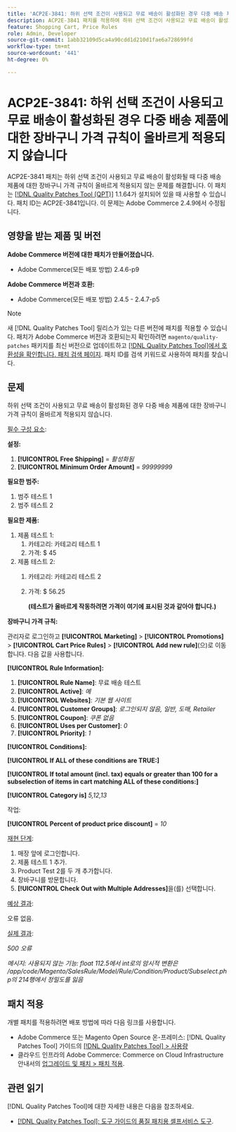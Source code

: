 ```yaml
---
title: 'ACP2E-3841: 하위 선택 조건이 사용되고 무료 배송이 활성화된 경우 다중 배송 제품에 대한 장바구니 가격 규칙이 올바르게 적용되지 않습니다'
description: ACP2E-3841 패치를 적용하여 하위 선택 조건이 사용되고 무료 배송이 활성화된 경우 다중 배송 제품에 대한 장바구니 가격 규칙이 올바르게 적용되지 않는 Adobe Commerce 문제를 수정합니다.
feature: Shopping Cart, Price Rules
role: Admin, Developer
source-git-commit: 1abb32109d5ca4a90cdd1d210d1fae6a728699fd
workflow-type: tm+mt
source-wordcount: '441'
ht-degree: 0%

---
```



# ACP2E-3841: 하위 선택 조건이 사용되고 무료 배송이 활성화된 경우 다중 배송 제품에 대한 장바구니 가격 규칙이 올바르게 적용되지 않습니다

ACP2E-3841 패치는 하위 선택 조건이 사용되고 무료 배송이 활성화될 때 다중 배송 제품에 대한 장바구니 가격 규칙이 올바르게 적용되지 않는 문제를 해결합니다. 이 패치는 [[!DNL Quality Patches Tool (QPT)]](/help/tools/quality-patches-tool/quality-patches-tool-to-self-serve-quality-patches.md) 1.1.64가 설치되어 있을 때 사용할 수 있습니다. 패치 ID는 ACP2E-3841입니다. 이 문제는 Adobe Commerce 2.4.9에서 수정됩니다.

## 영향을 받는 제품 및 버전

**Adobe Commerce 버전에 대한 패치가 만들어졌습니다.**

* Adobe Commerce(모든 배포 방법) 2.4.6-p9

**Adobe Commerce 버전과 호환:**

* Adobe Commerce(모든 배포 방법) 2.4.5 - 2.4.7-p5

>[!NOTE]
>
>새 [!DNL Quality Patches Tool] 릴리스가 있는 다른 버전에 패치를 적용할 수 있습니다. 패치가 Adobe Commerce 버전과 호환되는지 확인하려면 `magento/quality-patches` 패키지를 최신 버전으로 업데이트하고 [[!DNL Quality Patches Tool]에서 호환성을 확인합니다. 패치 검색 페이지](https://experienceleague.adobe.com/tools/commerce-quality-patches/index.html). 패치 ID를 검색 키워드로 사용하여 패치를 찾습니다.

## 문제

하위 선택 조건이 사용되고 무료 배송이 활성화된 경우 다중 배송 제품에 대한 장바구니 가격 규칙이 올바르게 적용되지 않습니다.

<u>필수 구성 요소</u>:

**설정:**
1. **[!UICONTROL Free Shipping]** = *활성화됨*
1. **[!UICONTROL Minimum Order Amount]** = *99999999*

**필요한 범주:**
1. 범주 테스트 1
1. 범주 테스트 2

**필요한 제품:**
1. 제품 테스트 1:
   1. 카테고리: 카테고리 테스트 1
   1. 가격: $ 45
1. 제품 테스트 2:
   1. 카테고리: 카테고리 테스트 2
   1. 가격: $ 56.25 

      **(테스트가 올바르게 작동하려면 가격이 여기에 표시된 것과 같아야 합니다.)**

**장바구니 가격 규칙:**

관리자로 로그인하고 **[!UICONTROL Marketing]** > **[!UICONTROL Promotions]** > **[!UICONTROL Cart Price Rules]** > **[!UICONTROL Add new rule]**(으)로 이동합니다. 다음 값을 사용합니다.

**[!UICONTROL Rule Information]:**
1. **[!UICONTROL Rule Name]**: 무료 배송 테스트
1. **[!UICONTROL Active]**: *예*
1. **[!UICONTROL Websites]**: *기본 웹 사이트*
1. **[!UICONTROL Customer Groups]**: *로그인되지 않음, 일반, 도매, Retailer*
1. **[!UICONTROL Coupon]**: *쿠폰 없음*
1. **[!UICONTROL Uses per Customer]**: *0*
1. **[!UICONTROL Priority]**: *1*

**[!UICONTROL Conditions]:**

**[!UICONTROL If ALL of these conditions are TRUE:]**


**[!UICONTROL If total amount (incl. tax) equals or greater than 100 for a subselection of items in cart matching ALL of these conditions:]**


**[!UICONTROL Category is]** *5,12,13*

작업:

**[!UICONTROL Percent of product price discount]** = *10*

<u>재현 단계</u>:

1. 매장 앞에 로그인합니다.
2. 제품 테스트 1 추가.
3. Product Test 2를 두 개 추가합니다.
4. 장바구니를 방문합니다.
5. **[!UICONTROL Check Out with Multiple Addresses]**&#x200B;을(를) 선택합니다.

<u>예상 결과</u>:

오류 없음.

<u>실제 결과</u>:

*500 오류*

*메시지: 사용되지 않는 기능: float 112.5에서 int로의 암시적 변환은 /app/code/Magento/SalesRule/Model/Rule/Condition/Product/Subselect.php의 214행에서 정밀도를 잃음*

## 패치 적용

개별 패치를 적용하려면 배포 방법에 따라 다음 링크를 사용합니다.

* Adobe Commerce 또는 Magento Open Source 온-프레미스: [!DNL Quality Patches Tool] 가이드의 [[!DNL Quality Patches Tool] > 사용량](/help/tools/quality-patches-tool/usage.md)
* 클라우드 인프라의 Adobe Commerce: Commerce on Cloud Infrastructure 안내서의 [업그레이드 및 패치 > 패치 적용](https://experienceleague.adobe.com/docs/commerce-cloud-service/user-guide/develop/upgrade/apply-patches.html).

## 관련 읽기

[!DNL Quality Patches Tool]에 대한 자세한 내용은 다음을 참조하세요.

* [[!DNL Quality Patches Tool]: 도구 가이드의 품질 패치용 셀프서비스 도구](/help/tools/quality-patches-tool/quality-patches-tool-to-self-serve-quality-patches.md).
